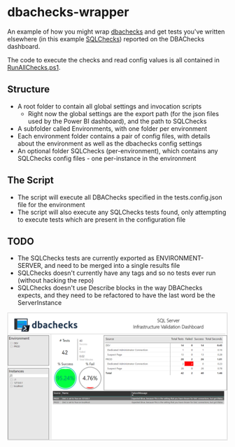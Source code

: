 # dbachecks-wrapper
An example of how you might wrap [dbachecks](https://github.com/sqlcollaborative/dbachecks) and get tests you've written elsewhere (in this example [SQLChecks](https://github.com/taddison/SQLChecks)) reported on the DBAChecks dashboard.

The code to execute the checks and read config values is all contained in [RunAllChecks.ps1](https://github.com/taddison/dbachecks-wrapper/blob/master/Checks/RunChecks.ps1).

## Structure
- A root folder to contain all global settings and invocation scripts
  - Right now the global settings are the export path (for the json files used by the Power BI dashboard), and the path to SQLChecks
- A subfolder called Environments, with one folder per environment
- Each environment folder contains a pair of config files, with details about the environment as well as the dbachecks config settings
- An optional folder SQLChecks (per-environment), which contains any SQLChecks config files - one per-instance in the environment

## The Script
- The script will execute all DBAChecks specified in the tests.config.json file for the environment
- The script will also execute any SQLChecks tests found, only attempting to execute tests which are present in the configuration file

## TODO
- The SQLChecks tests are currently exported as ENVIRONMENT-SERVER, and need to be merged into a single results file
- SQLChecks doesn't currently have any tags and so no tests ever run (without hacking the repo)
- SQLChecks doesn't use Describe blocks in the way DBAChecks expects, and they need to be refactored to have the last word be the ServerInstance

![Dashboard](/img/DashboardExample.png)